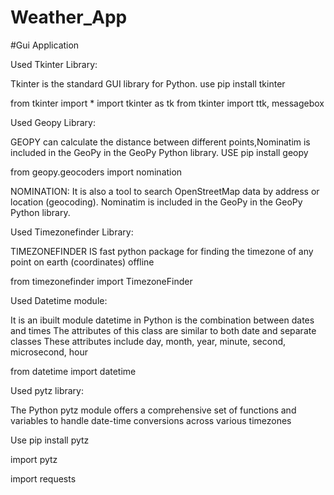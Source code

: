 ﻿# Weather_App

 
#Gui Application 



Used Tkinter Library:

   Tkinter is the standard GUI library for Python.
   use pip install tkinter

   from tkinter import *
   import tkinter as tk 
   from tkinter import ttk, messagebox
  
Used Geopy Library:

   GEOPY can calculate the distance between different points,Nominatim is included in the GeoPy in the GeoPy Python library.
   USE pip install geopy
  
   from geopy.geocoders import nomination
  
   NOMINATION:
   It is also a tool to search OpenStreetMap data by address or location (geocoding).
   Nominatim is included in the GeoPy in the GeoPy Python library.

Used Timezonefinder Library:

   TIMEZONEFINDER IS fast python package for finding the timezone of any point on earth (coordinates) offline
   
   from timezonefinder import TimezoneFinder

Used Datetime module:

   It is an ibuilt module
   datetime in Python is the combination between dates and times
   The attributes of this class are similar to both date and separate classes
   These attributes include day, month, year, minute, second, microsecond, hour
   
   
   from datetime import datetime

Used pytz library:

   The Python pytz module offers a comprehensive set of functions and variables to handle date-time conversions across various timezones
  
   Use pip install pytz
 
   import pytz

   import requests
